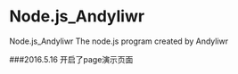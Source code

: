 # Node.js_Andyliwr
Node.js_Andyliwr
The node.js program created by Andyliwr

###2016.5.16
开启了page演示页面